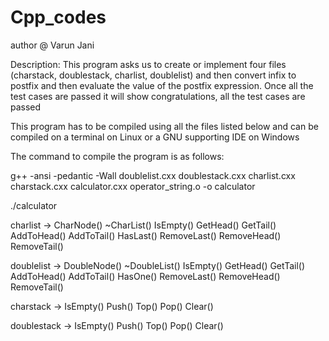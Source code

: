 # Cpp_codes

author @ Varun Jani

Description: This program asks us to create or implement four files (charstack, doublestack, charlist, doublelist) 
and then convert infix to postfix and then evaluate the value of the postfix expression. 
Once all the test cases are passed it will show congratulations, all the test cases are passed


This program has to be compiled using all the files listed below and can be compiled on a terminal on Linux or a GNU supporting IDE on Windows

The command to compile the program is as follows:

g++ -ansi -pedantic -Wall doublelist.cxx doublestack.cxx charlist.cxx charstack.cxx calculator.cxx operator_string.o -o calculator

./calculator

charlist -> CharNode()
            ~CharList()
            IsEmpty()
            GetHead()
            GetTail()
            AddToHead()
            AddToTail()
            HasLast()
            RemoveLast()
            RemoveHead()
            RemoveTail()

doublelist -> DoubleNode()
              ~DoubleList()
              IsEmpty()
              GetHead()
              GetTail()
              AddToHead()
              AddToTail()
              HasOne()
              RemoveLast()
              RemoveHead()
              RemoveTail()

charstack -> IsEmpty()
             Push()
             Top()
             Pop()
             Clear()

doublestack -> IsEmpty()
               Push()
               Top()
               Pop()
               Clear()

